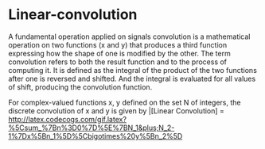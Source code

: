 # Linear-convolution
A fundamental operation applied on signals
convolution is a mathematical operation on two functions (x and y) that produces a third function expressing how the shape of one is modified by the other. The term convolution refers to both the result function and to the process of computing it.
It is defined as the integral of the product of the two functions after one is reversed and shifted. And the integral is evaluated for all values of shift, producing the convolution function.

For complex-valued functions x, y defined on the set N of integers, the discrete convolution of x and y is given by
|[Linear Convolution] = http://latex.codecogs.com/gif.latex?%5Csum_%7Bn%3D0%7D%5E%7BN_1&plus;N_2-1%7Dx%5Bn_1%5D%5Cbigotimes%20y%5Bn_2%5D
